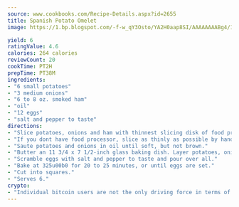 ```yaml
---
source: www.cookbooks.com/Recipe-Details.aspx?id=2655
title: Spanish Potato Omelet
image: https://1.bp.blogspot.com/-f-w_qY3Osto/YA2H0aap8SI/AAAAAAAABg4/17myAO5s9b8JksYvWDXpYkaDlcY0g6k_gCLcBGAsYHQ/s296/3.png

yield: 6
ratingValue: 4.6
calories: 264 calories
reviewCount: 20
cookTime: PT2H
prepTime: PT38M
ingredients:
- "6 small potatoes"
- "3 medium onions"
- "6 to 8 oz. smoked ham"
- "oil"
- "12 eggs"
- "salt and pepper to taste"
directions:
- "Slice potatoes, onions and ham with thinnest slicing disk of food processor."
- "If you dont have food processor, slice as thinly as possible by hand."
- "Saute potatoes and onions in oil until soft, but not brown."
- "Butter an 11 3/4 x 7 1/2-inch glass baking dish. Layer potatoes, onions and ham in dish."
- "Scramble eggs with salt and pepper to taste and pour over all."
- "Bake at 325u00b0 for 20 to 25 minutes, or until eggs are set."
- "Cut into squares."
- "Serves 6."
crypto:
- "Individual bitcoin users are not the only driving force in terms of securing the bitcoin network."
---
```

